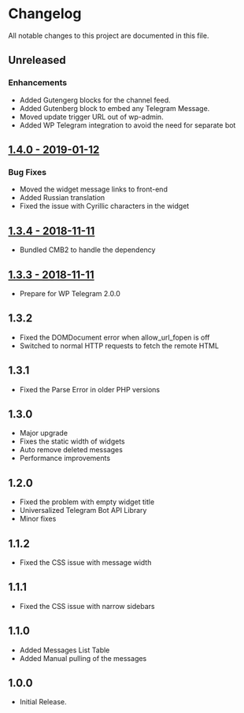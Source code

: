 # Changelog
All notable changes to this project are documented in this file.

## Unreleased
### Enhancements
* Added Gutengerg blocks for the channel feed.
* Added Gutenberg block to embed any Telegram Message.
* Moved update trigger URL out of wp-admin.
* Added WP Telegram integration to avoid the need for separate bot

## [1.4.0 - 2019-01-12](https://github.com/manzoorwanijk/wptelegram-widget/releases/tag/v1.4.0)
### Bug Fixes
* Moved the widget message links to front-end
* Added Russian translation
* Fixed the issue with Cyrillic characters in the widget

## [1.3.4 - 2018-11-11](https://github.com/manzoorwanijk/wptelegram-widget/releases/tag/1.3.4)
* Bundled CMB2 to handle the dependency

## [1.3.3 - 2018-11-11](https://github.com/manzoorwanijk/wptelegram-widget/releases/tag/1.3.3)
* Prepare for WP Telegram 2.0.0

## 1.3.2
* Fixed the DOMDocument error when allow_url_fopen is off
* Switched to normal HTTP requests to fetch the remote HTML

## 1.3.1
* Fixed the Parse Error in older PHP versions

## 1.3.0
* Major upgrade
* Fixes the static width of widgets
* Auto remove deleted messages
* Performance improvements

## 1.2.0
* Fixed the problem with empty widget title
* Universalized Telegram Bot API Library
* Minor fixes

## 1.1.2
* Fixed the CSS issue with message width

## 1.1.1
* Fixed the CSS issue with narrow sidebars

## 1.1.0
* Added Messages List Table
* Added Manual pulling of the messages

## 1.0.0
* Initial Release.